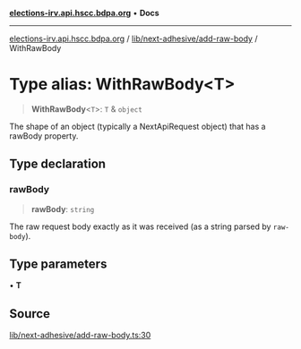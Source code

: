 [**elections-irv.api.hscc.bdpa.org**](../../../../README.md) • **Docs**

***

[elections-irv.api.hscc.bdpa.org](../../../../README.md) / [lib/next-adhesive/add-raw-body](../README.md) / WithRawBody

# Type alias: WithRawBody\<T\>

> **WithRawBody**\<`T`\>: `T` & `object`

The shape of an object (typically a NextApiRequest object) that has a rawBody
property.

## Type declaration

### rawBody

> **rawBody**: `string`

The raw request body exactly as it was received (as a string parsed by
`raw-body`).

## Type parameters

• **T**

## Source

[lib/next-adhesive/add-raw-body.ts:30](https://github.com/Xunnamius/elections_irv.api.hscc.bdpa.org/blob/c917ea60595d63d322e4038beb12d08f7d64cdd2/lib/next-adhesive/add-raw-body.ts#L30)
